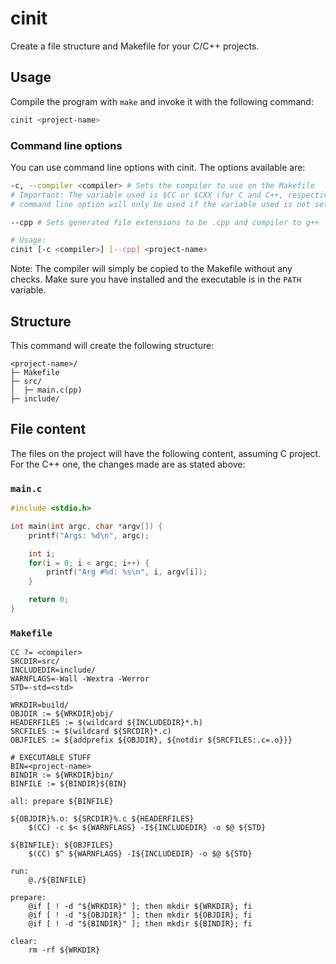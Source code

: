 # cinit
Create a file structure and Makefile for your C/C++ projects.

## Usage
Compile the program with `make` and invoke it with the following command:

```sh
cinit <project-name>
```

### Command line options
You can use command line options with cinit. The options available are:
```sh
-c, --compiler <compiler> # Sets the compiler to use on the Makefile
# Important: The variable used is $CC or $CXX (for C and C++, respectively), therefore the compiler passed as
# command line option will only be used if the variable used is not set.

--cpp # Sets generated file extensions to be .cpp and compiler to g++

# Usage:
cinit [-c <compiler>] [--cpp] <project-name>
```
Note: The compiler will simply be copied to the Makefile without any checks. Make sure you have installed
and the executable is in the `PATH` variable.

## Structure
This command will create the following structure:
```
<project-name>/
├─ Makefile
├─ src/
│  ├─ main.c(pp)
├─ include/
```

## File content
The files on the project will have the following content, assuming C project.
For the C++ one, the changes made are as stated above:

### `main.c`
```c
#include <stdio.h>

int main(int argc, char *argv[]) {
	printf("Args: %d\n", argc);

	int i;
	for(i = 0; i < argc; i++) {
		printf("Arg #%d: %s\n", i, argv[i]);
	}

	return 0;
}
```

### `Makefile`
```make
CC ?= <compiler>
SRCDIR=src/
INCLUDEDIR=include/
WARNFLAGS=-Wall -Wextra -Werror
STD=-std=<std>

WRKDIR=build/
OBJDIR := ${WRKDIR}obj/
HEADERFILES := $(wildcard ${INCLUDEDIR}*.h)
SRCFILES := $(wildcard ${SRCDIR}*.c)
OBJFILES := ${addprefix ${OBJDIR}, ${notdir ${SRCFILES:.c=.o}}}

# EXECUTABLE STUFF
BIN=<project-name>
BINDIR := ${WRKDIR}bin/
BINFILE := ${BINDIR}${BIN}

all: prepare ${BINFILE}

${OBJDIR}%.o: ${SRCDIR}%.c ${HEADERFILES}
	$(CC) -c $< ${WARNFLAGS} -I${INCLUDEDIR} -o $@ ${STD}

${BINFILE}: ${OBJFILES}
	$(CC) $^ ${WARNFLAGS} -I${INCLUDEDIR} -o $@ ${STD}

run:
	@./${BINFILE}

prepare:
	@if [ ! -d "${WRKDIR}" ]; then mkdir ${WRKDIR}; fi
	@if [ ! -d "${OBJDIR}" ]; then mkdir ${OBJDIR}; fi
	@if [ ! -d "${BINDIR}" ]; then mkdir ${BINDIR}; fi

clear:
	rm -rf ${WRKDIR}
```
